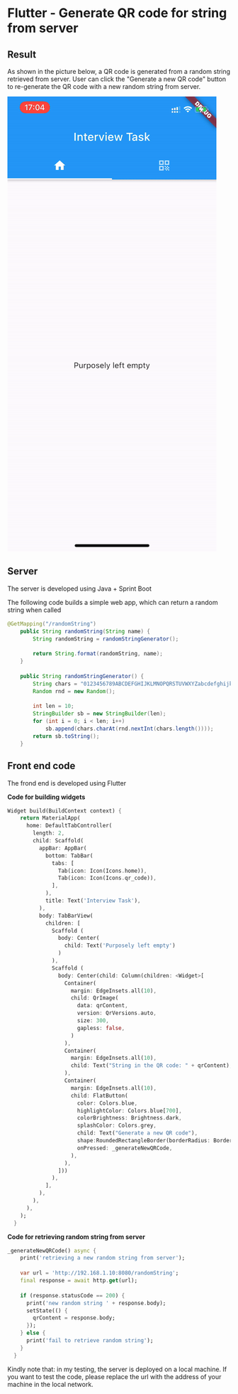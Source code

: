 # Flutter - Generate QR code for string from server

## Result

As shown in the picture below, a QR code is generated from a random string retrieved from server. User can click the "Generate a new QR code" button to re-generate the QR code with a new random string from server.

![](./result.gif)

## Server

The server is developed using Java + Sprint Boot

The following code builds a simple web app, which can return a random string when called

```java
@GetMapping("/randomString")
	public String randomString(String name) {
		String randomString = randomStringGenerator();

		return String.format(randomString, name);
	}

	public String randomStringGenerator() {
		String chars = "0123456789ABCDEFGHIJKLMNOPQRSTUVWXYZabcdefghijk" + "lmnopqrstuvwxyz!@#$%&";
		Random rnd = new Random();

		int len = 10;
		StringBuilder sb = new StringBuilder(len);
		for (int i = 0; i < len; i++)
			sb.append(chars.charAt(rnd.nextInt(chars.length())));
		return sb.toString();
	}
```

## Front end code

The frond end is developed using Flutter

**Code for building widgets**

```dart
Widget build(BuildContext context) {
    return MaterialApp(
      home: DefaultTabController(
        length: 2,
        child: Scaffold(
          appBar: AppBar(
            bottom: TabBar(
              tabs: [
                Tab(icon: Icon(Icons.home)),
                Tab(icon: Icon(Icons.qr_code)),
              ],
            ),
            title: Text('Interview Task'),
          ),
          body: TabBarView(
            children: [
              Scaffold (
                body: Center(
                  child: Text('Purposely left empty')
                )
              ),
              Scaffold (
                body: Center(child: Column(children: <Widget>[  
                  Container(  
                    margin: EdgeInsets.all(10),  
                    child: QrImage(
                      data: qrContent,
                      version: QrVersions.auto,
                      size: 300,
                      gapless: false,
                    )
                  ),
                  Container(
                    margin: EdgeInsets.all(10),
                    child: Text("String in the QR code: " + qrContent),
                  ),
                  Container(  
                    margin: EdgeInsets.all(10),  
                    child: FlatButton(  
                      color: Colors.blue,
                      highlightColor: Colors.blue[700],
                      colorBrightness: Brightness.dark,
                      splashColor: Colors.grey,
                      child: Text("Generate a new QR code"),
                      shape:RoundedRectangleBorder(borderRadius: BorderRadius.circular(20.0)),
                      onPressed: _generateNewQRCode,  
                    ),  
                  ),
                ])) 
              ),
            ],
          ),
        ),
      ),
    );
  }
```

**Code for retrieving random string from server**

```dart
_generateNewQRCode() async {
    print('retrieving a new random string from server');

    var url = 'http://192.168.1.10:8080/randomString';
    final response = await http.get(url);

    if (response.statusCode == 200) {
      print('new random string ' + response.body);
      setState(() {
        qrContent = response.body;
      });
    } else {
      print('fail to retrieve random string');
    }
  }
```

Kindly note that: in my testing, the server is deployed on a local machine. If you want to test the code, please replace the url with the address of your machine in the local network. 


